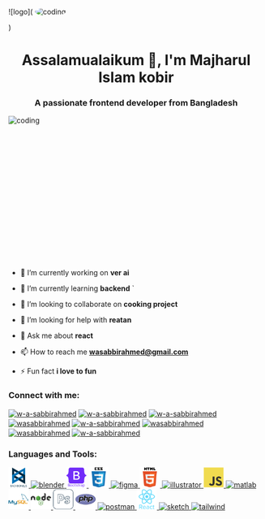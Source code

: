![logo](
<img 
  src="https://scontent.fdac14-1.fna.fbcdn.net/v/t39.30808-6/470883881_612664521424210_2515108645694001091_n.jpg?_nc_cat=109&ccb=1-7&_nc_sid=6ee11a&_nc_eui2=AeGaCxupgUXllXUrySPUcxltPnzYdwhxHP0-fNh3CHEc_WFxv9Hm1XGkw0ZDWAtjiesvrbOoIBO5sTt_FNEkJecE&_nc_ohc=vE41XMem4loQ7kNvgEYt-JW&_nc_zt=23&_nc_ht=scontent.fdac14-1.fna&_nc_gid=AC35VgGhzjPnBIuS2foMIa1&oh=00_AYD0OAwD1faPGPtWuq8LVS_7MAvaDv8JjJgIKwnUjpMGCg&oe=676E4853" 
  alt="coding" 
  width="650" 
  height="300"
  style="border-radius: 50%; object-fit: cover;"
/>

)
<h1 align="center">Assalamualaikum 👋, I'm Majharul Islam kobir</h1>
<h3 align="center">A passionate frontend developer from Bangladesh</h3>

<img align="right" alt="coding" width="650" height="300"
src="https://scontent.fdac14-1.fna.fbcdn.net/v/t39.30808-6/470991091_612666768090652_717279334157581169_n.jpg?_nc_cat=102&ccb=1-7&_nc_sid=cc71e4&_nc_eui2=AeEifRuqHV664ZNbsFE5Kc35nvzwu34zXiae_PC7fjNeJsGSQPC3MZmZeUB8HeDFfpTzvFGqrNlL5NPVZu-LFp7Q&_nc_ohc=mz9Amv0LzXQQ7kNvgEydZMD&_nc_zt=23&_nc_ht=scontent.fdac14-1.fna&_nc_gid=AmzjbepZuoDXKYvPD1NLvr5&oh=00_AYD6IJfcYiLsKkxjiz5MaWMaZ02f47Ry9bHXdt-vulqw4w&oe=676E24E8">

- 🔭 I’m currently working on **ver ai**

- 🌱 I’m currently learning **backend**
`
- 👯 I’m looking to collaborate on **cooking project**

- 🤝 I’m looking for help with **reatan**

- 💬 Ask me about **react**

- 📫 How to reach me **wasabbirahmed@gmail.com**

- ⚡ Fun fact **i love to fun**

<h3 align="left">Connect with me:</h3>
<p align="left">
<a href="https://codepen.io/w-a-sabbirahmed" target="blank"><img align="center" src="https://raw.githubusercontent.com/rahuldkjain/github-profile-readme-generator/master/src/images/icons/Social/codepen.svg" alt="w-a-sabbirahmed" height="30" width="40" /></a>
<a href="https://dev.to/w-a-sabbirahmed" target="blank"><img align="center" src="https://raw.githubusercontent.com/rahuldkjain/github-profile-readme-generator/master/src/images/icons/Social/devto.svg" alt="w-a-sabbirahmed" height="30" width="40" /></a>
<a href="https://twitter.com/w-a-sabbirahmed" target="blank"><img align="center" src="https://raw.githubusercontent.com/rahuldkjain/github-profile-readme-generator/master/src/images/icons/Social/twitter.svg" alt="w-a-sabbirahmed" height="30" width="40" /></a>
<a href="https://linkedin.com/in/wasabbirahmed" target="blank"><img align="center" src="https://raw.githubusercontent.com/rahuldkjain/github-profile-readme-generator/master/src/images/icons/Social/linked-in-alt.svg" alt="wasabbirahmed" height="30" width="40" /></a>
<a href="https://codesandbox.com/w-a-sabbirahmed" target="blank"><img align="center" src="https://raw.githubusercontent.com/rahuldkjain/github-profile-readme-generator/master/src/images/icons/Social/codesandbox.svg" alt="w-a-sabbirahmed" height="30" width="40" /></a>
<a href="https://fb.com/wasabbirahmed" target="blank"><img align="center" src="https://raw.githubusercontent.com/rahuldkjain/github-profile-readme-generator/master/src/images/icons/Social/facebook.svg" alt="wasabbirahmed" height="30" width="40" /></a>
<a href="https://instagram.com/wasabbirahmed" target="blank"><img align="center" src="https://raw.githubusercontent.com/rahuldkjain/github-profile-readme-generator/master/src/images/icons/Social/instagram.svg" alt="wasabbirahmed" height="30" width="40" /></a>
<a href="https://www.youtube.com/c/w-a-sabbirahmed" target="blank"><img align="center" src="https://raw.githubusercontent.com/rahuldkjain/github-profile-readme-generator/master/src/images/icons/Social/youtube.svg" alt="w-a-sabbirahmed" height="30" width="40" /></a>
</p>

<h3 align="left">Languages and Tools:</h3>
<p align="left"> <a href="https://backbonejs.org" target="_blank" rel="noreferrer"> <img src="https://raw.githubusercontent.com/devicons/devicon/master/icons/backbonejs/backbonejs-original-wordmark.svg" alt="backbonejs" width="40" height="40"/> </a> <a href="https://www.blender.org/" target="_blank" rel="noreferrer"> <img src="https://download.blender.org/branding/community/blender_community_badge_white.svg" alt="blender" width="40" height="40"/> </a> <a href="https://getbootstrap.com" target="_blank" rel="noreferrer"> <img src="https://raw.githubusercontent.com/devicons/devicon/master/icons/bootstrap/bootstrap-plain-wordmark.svg" alt="bootstrap" width="40" height="40"/> </a> <a href="https://www.w3schools.com/css/" target="_blank" rel="noreferrer"> <img src="https://raw.githubusercontent.com/devicons/devicon/master/icons/css3/css3-original-wordmark.svg" alt="css3" width="40" height="40"/> </a> <a href="https://www.figma.com/" target="_blank" rel="noreferrer"> <img src="https://www.vectorlogo.zone/logos/figma/figma-icon.svg" alt="figma" width="40" height="40"/> </a> <a href="https://www.w3.org/html/" target="_blank" rel="noreferrer"> <img src="https://raw.githubusercontent.com/devicons/devicon/master/icons/html5/html5-original-wordmark.svg" alt="html5" width="40" height="40"/> </a> <a href="https://www.adobe.com/in/products/illustrator.html" target="_blank" rel="noreferrer"> <img src="https://www.vectorlogo.zone/logos/adobe_illustrator/adobe_illustrator-icon.svg" alt="illustrator" width="40" height="40"/> </a> <a href="https://developer.mozilla.org/en-US/docs/Web/JavaScript" target="_blank" rel="noreferrer"> <img src="https://raw.githubusercontent.com/devicons/devicon/master/icons/javascript/javascript-original.svg" alt="javascript" width="40" height="40"/> </a> <a href="https://www.mathworks.com/" target="_blank" rel="noreferrer"> <img src="https://upload.wikimedia.org/wikipedia/commons/2/21/Matlab_Logo.png" alt="matlab" width="40" height="40"/> </a> <a href="https://www.mysql.com/" target="_blank" rel="noreferrer"> <img src="https://raw.githubusercontent.com/devicons/devicon/master/icons/mysql/mysql-original-wordmark.svg" alt="mysql" width="40" height="40"/> </a> <a href="https://nodejs.org" target="_blank" rel="noreferrer"> <img src="https://raw.githubusercontent.com/devicons/devicon/master/icons/nodejs/nodejs-original-wordmark.svg" alt="nodejs" width="40" height="40"/> </a> <a href="https://www.photoshop.com/en" target="_blank" rel="noreferrer"> <img src="https://raw.githubusercontent.com/devicons/devicon/master/icons/photoshop/photoshop-line.svg" alt="photoshop" width="40" height="40"/> </a> <a href="https://www.php.net" target="_blank" rel="noreferrer"> <img src="https://raw.githubusercontent.com/devicons/devicon/master/icons/php/php-original.svg" alt="php" width="40" height="40"/> </a> <a href="https://postman.com" target="_blank" rel="noreferrer"> <img src="https://www.vectorlogo.zone/logos/getpostman/getpostman-icon.svg" alt="postman" width="40" height="40"/> </a> <a href="https://reactjs.org/" target="_blank" rel="noreferrer"> <img src="https://raw.githubusercontent.com/devicons/devicon/master/icons/react/react-original-wordmark.svg" alt="react" width="40" height="40"/> </a> <a href="https://www.sketch.com/" target="_blank" rel="noreferrer"> <img src="https://www.vectorlogo.zone/logos/sketchapp/sketchapp-icon.svg" alt="sketch" width="40" height="40"/> </a> <a href="https://tailwindcss.com/" target="_blank" rel="noreferrer"> <img src="https://www.vectorlogo.zone/logos/tailwindcss/tailwindcss-icon.svg" alt="tailwind" width="40" height="40"/> </a> </p>
